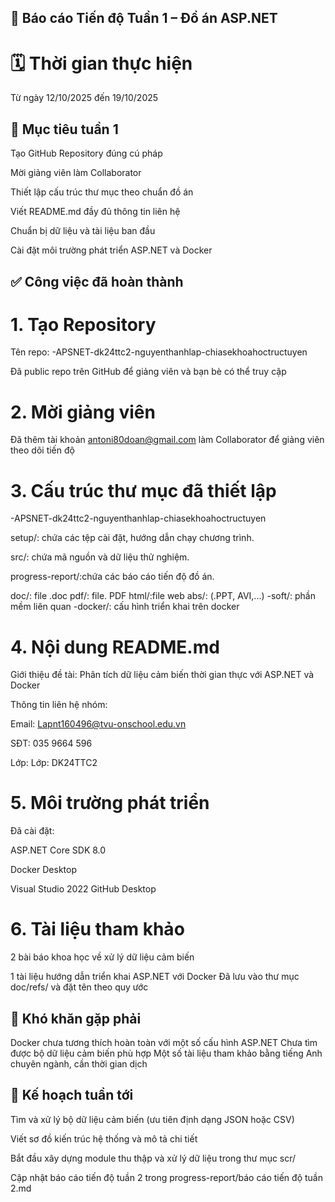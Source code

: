 
## 📘 Báo cáo Tiến độ Tuần 1 – Đồ án ASP.NET
#  🗓️ Thời gian thực hiện
Từ ngày 12/10/2025 đến 19/10/2025

## 🎯 Mục tiêu tuần 1
Tạo GitHub Repository đúng cú pháp

Mời giảng viên làm Collaborator

Thiết lập cấu trúc thư mục theo chuẩn đồ án

Viết README.md đầy đủ thông tin liên hệ

Chuẩn bị dữ liệu và tài liệu ban đầu

Cài đặt môi trường phát triển ASP.NET và Docker

## ✅ Công việc đã hoàn thành
# 1. Tạo Repository
Tên repo: -APSNET-dk24ttc2-nguyenthanhlap-chiasekhoahoctructuyen

Đã public repo trên GitHub để giảng viên và bạn bè có thể truy cập

# 2. Mời giảng viên
Đã thêm tài khoản antoni80doan@gmail.com làm Collaborator để giảng viên theo dõi tiến độ

# 3. Cấu trúc thư mục đã thiết lập
-APSNET-dk24ttc2-nguyenthanhlap-chiasekhoahoctructuyen

setup/: chứa các tệp cài đặt, hướng dẫn chạy chương trình.

src/: chứa mã nguồn và dữ liệu thử nghiệm.

progress-report/:chứa các báo cáo tiến độ đồ án.

doc/: file .doc
pdf/: file. PDF
html/:file web
abs/: (.PPT, AVI,...) -soft/: phần mềm liên quan
-docker/: cấu hình triển khai trên docker
# 4. Nội dung README.md
Giới thiệu đề tài: Phân tích dữ liệu cảm biến thời gian thực với ASP.NET và Docker

Thông tin liên hệ nhóm:

Email: Lapnt160496@tvu-onschool.edu.vn

SĐT: 035 9664 596

Lớp: Lớp: DK24TTC2

# 5. Môi trường phát triển
Đã cài đặt:

ASP.NET Core SDK 8.0

Docker Desktop

Visual Studio 2022
GitHub Desktop

# 6. Tài liệu tham khảo
  2 bài báo khoa học về xử lý dữ liệu cảm biến

  1 tài liệu hướng dẫn triển khai ASP.NET với Docker
    Đã lưu vào thư mục doc/refs/ và đặt tên theo quy ước

## 🚧 Khó khăn gặp phải
   Docker chưa tương thích hoàn toàn với một số cấu hình ASP.NET
   Chưa tìm được bộ dữ liệu cảm biến phù hợp
  Một số tài liệu tham khảo bằng tiếng Anh chuyên ngành, cần thời gian dịch

## 📌 Kế hoạch tuần tới
Tìm và xử lý bộ dữ liệu cảm biến (ưu tiên định dạng JSON hoặc CSV)

Viết sơ đồ kiến trúc hệ thống và mô tả chi tiết

Bắt đầu xây dựng module thu thập và xử lý dữ liệu trong thư mục scr/

Cập nhật báo cáo tiến độ tuần 2 trong progress-report/báo cáo tiến độ tuần 2.md
